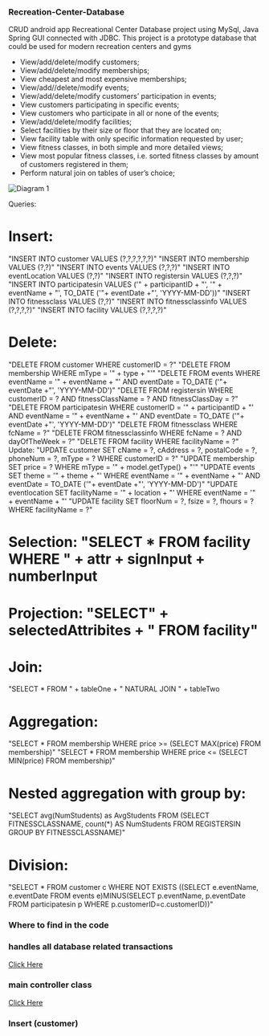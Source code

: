 ### Recreation-Center-Database

CRUD android app Recreational Center Database project using MySql, Java Spring GUI connected with JDBC. 
This project is a prototype database that could be used for modern recreation centers and gyms 

  - View/add/delete/modify customers;
  - View/add/delete/modify memberships; 
  - View cheapest and most expensive memberships;
  - View/add//delete/modify events;
  - View/add/delete/modify customers’ participation in events; 
  - View customers participating in specific events;
  - View customers who participate in all or none of the events; 
  - View/add/delete/modify facilities; 
  - Select facilities by their size or floor that they are located on;
  - View facility table with only specific information requested by user;
  - View fitness classes, in both simple and more detailed views;
  - View most popular fitness classes, i.e. sorted fitness classes by amount of customers registered in them;
  - Perform natural join on tables of user’s choice;

![Diagram 1](./CPSC304-JavaDemo/ER_diagram.jpg)

Queries: 
  # Insert: 
"INSERT INTO customer VALUES (?,?,?,?,?,?)" 
"INSERT INTO membership VALUES (?,?)"
"INSERT INTO events VALUES (?,?,?)"
"INSERT INTO eventLocation VALUES (?,?)"
"INSERT INTO registersin VALUES (?,?,?)"
"INSERT INTO participatesin VALUES ('" + participantID + "', '" + eventName +  "', TO_DATE ('"+ eventDate +"', 'YYYY-MM-DD'))"
"INSERT INTO fitnessclass VALUES (?,?)"
"INSERT INTO fitnessclassinfo VALUES (?,?,?,?)"
"INSERT INTO facility VALUES (?,?,?,?)"

  # Delete: 
"DELETE FROM customer WHERE customerID = ?"
"DELETE FROM membership WHERE mType = '" + type + "'"
"DELETE FROM events WHERE eventName = '" + eventName + "' AND eventDate = TO_DATE ('"+ eventDate +"', 'YYYY-MM-DD')"
"DELETE FROM registersin WHERE customerID = ? AND fitnessClassName = ? AND fitnessClassDay = ?"
"DELETE FROM participatesin WHERE customerID = '" + participantID + "' AND eventName = '" + eventName +  "' AND eventDate = TO_DATE ('"+ eventDate +"', 'YYYY-MM-DD')"
"DELETE FROM fitnessclass WHERE fcName = ?"
"DELETE FROM fitnessclassinfo WHERE fcName = ? AND dayOfTheWeek = ?"
"DELETE FROM facility WHERE facilityName = ?"
Update: 
"UPDATE customer SET cName = ?, cAddress = ?, postalCode = ?, phoneNum = ?, mType = ? WHERE customerID = ?"
"UPDATE membership SET price = ? WHERE mType = '" + model.getType() + "'"
"UPDATE events SET theme = '" + theme + "' WHERE eventName = '" + eventName + "' AND eventDate = TO_DATE ('"+ eventDate +"', 'YYYY-MM-DD')"
"UPDATE eventlocation SET facilityName = '" + location + "' WHERE eventName = '" + eventName + "'
"UPDATE facility SET floorNum = ?, fsize = ?, fhours = ? WHERE facilityName = ?"

# Selection: "SELECT * FROM facility WHERE " + attr + signInput + numberInput 
# Projection: "SELECT" + selectedAttribites +  " FROM facility"

# Join: 
"SELECT * FROM " + tableOne + " NATURAL JOIN " + tableTwo

# Aggregation: 
"SELECT * FROM membership WHERE price >= (SELECT MAX(price) FROM membership)"
"SELECT * FROM membership WHERE price <= (SELECT MIN(price) FROM membership)"

# Nested aggregation with group by: 
"SELECT avg(NumStudents) as AvgStudents FROM (SELECT FITNESSCLASSNAME, count(*) AS NumStudents FROM REGISTERSIN GROUP BY FITNESSCLASSNAME)"

# Division: 
"SELECT * FROM customer c WHERE NOT EXISTS ((SELECT e.eventName, e.eventDate FROM events e)MINUS(SELECT p.eventName, p.eventDate FROM participatesin p WHERE p.customerID=c.customerID))"
  

### Where to find in the code

### handles all database related transactions

[Click Here](./src/ca/ubc/cs304/database/DatabaseConnectionHandler.java) 

### main controller class

[Click Here](./src/ca/ubc/cs304/controller/RecreationCenter.java)

### Insert (customer)

